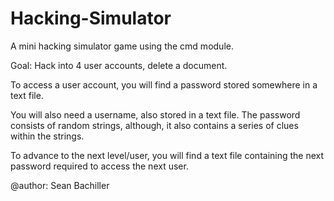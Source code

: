 # Hacking-Simulator
A mini hacking simulator game using the cmd module. 


Goal: Hack into 4 user accounts, delete a document. 


To access a user account, you will find a password stored somewhere in a text file. 


You will also need a username, also stored in a text file. The password consists of random strings,
although, it also contains a series of clues within the strings. 

To advance to the next level/user, you will find a
text file containing the next password required to access the next user. 


@author: Sean Bachiller
